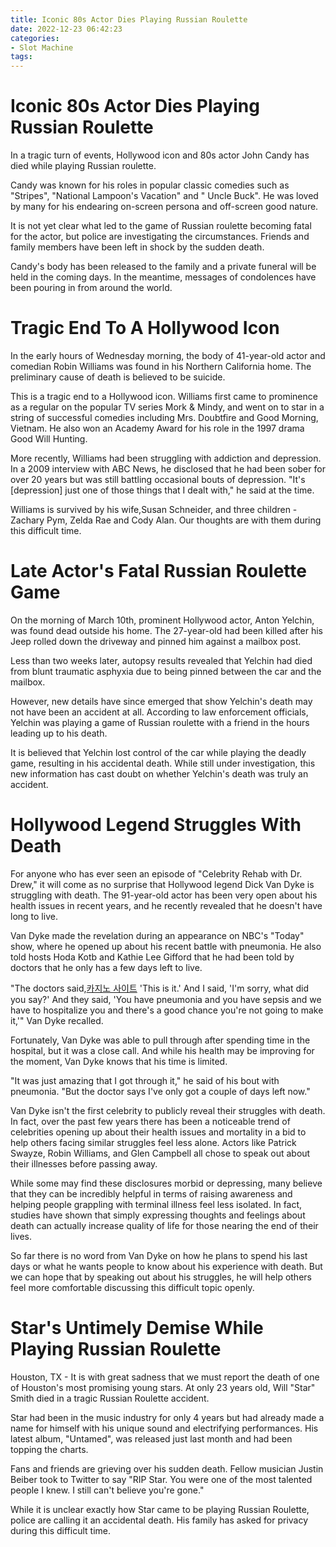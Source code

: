 ```yaml
---
title: Iconic 80s Actor Dies Playing Russian Roulette 
date: 2022-12-23 06:42:23
categories:
- Slot Machine
tags:
---
```



#  Iconic 80s Actor Dies Playing Russian Roulette 

In a tragic turn of events, Hollywood icon and 80s actor John Candy has died while playing Russian roulette.

Candy was known for his roles in popular classic comedies such as "Stripes", "National Lampoon's Vacation" and " Uncle Buck". He was loved by many for his endearing on-screen persona and off-screen good nature.

It is not yet clear what led to the game of Russian roulette becoming fatal for the actor, but police are investigating the circumstances. Friends and family members have been left in shock by the sudden death.

Candy's body has been released to the family and a private funeral will be held in the coming days. In the meantime, messages of condolences have been pouring in from around the world.

#  Tragic End To A Hollywood Icon 

In the early hours of Wednesday morning, the body of 41-year-old actor and comedian Robin Williams was found in his Northern California home. The preliminary cause of death is believed to be suicide.

This is a tragic end to a Hollywood icon. Williams first came to prominence as a regular on the popular TV series Mork & Mindy, and went on to star in a string of successful comedies including Mrs. Doubtfire and Good Morning, Vietnam. He also won an Academy Award for his role in the 1997 drama Good Will Hunting.

More recently, Williams had been struggling with addiction and depression. In a 2009 interview with ABC News, he disclosed that he had been sober for over 20 years but was still battling occasional bouts of depression. "It's [depression] just one of those things that I dealt with," he said at the time.

Williams is survived by his wife,Susan Schneider, and three children - Zachary Pym, Zelda Rae and Cody Alan. Our thoughts are with them during this difficult time.

#  Late Actor's Fatal Russian Roulette Game 

On the morning of March 10th, prominent Hollywood actor, Anton Yelchin, was found dead outside his home. The 27-year-old had been killed after his Jeep rolled down the driveway and pinned him against a mailbox post.

Less than two weeks later, autopsy results revealed that Yelchin had died from blunt traumatic asphyxia due to being pinned between the car and the mailbox. 

However, new details have since emerged that show Yelchin's death may not have been an accident at all. According to law enforcement officials, Yelchin was playing a game of Russian roulette with a friend in the hours leading up to his death.

It is believed that Yelchin lost control of the car while playing the deadly game, resulting in his accidental death. While still under investigation, this new information has cast doubt on whether Yelchin's death was truly an accident.

#  Hollywood Legend Struggles With Death 

For anyone who has ever seen an episode of "Celebrity Rehab with Dr. Drew," it will come as no surprise that Hollywood legend Dick Van Dyke is struggling with death. The 91-year-old actor has been very open about his health issues in recent years, and he recently revealed that he doesn't have long to live.

Van Dyke made the revelation during an appearance on NBC's "Today" show, where he opened up about his recent battle with pneumonia. He also told hosts Hoda Kotb and Kathie Lee Gifford that he had been told by doctors that he only has a few days left to live.

"The doctors said,[카지노 사이트](https://choegocasino.com/) 'This is it.' And I said, 'I'm sorry, what did you say?' And they said, 'You have pneumonia and you have sepsis and we have to hospitalize you and there's a good chance you're not going to make it,'" Van Dyke recalled.

Fortunately, Van Dyke was able to pull through after spending time in the hospital, but it was a close call. And while his health may be improving for the moment, Van Dyke knows that his time is limited.

"It was just amazing that I got through it," he said of his bout with pneumonia. "But the doctor says I've only got a couple of days left now."

Van Dyke isn't the first celebrity to publicly reveal their struggles with death. In fact, over the past few years there has been a noticeable trend of celebrities opening up about their health issues and mortality in a bid to help others facing similar struggles feel less alone. Actors like Patrick Swayze, Robin Williams, and Glen Campbell all chose to speak out about their illnesses before passing away.

While some may find these disclosures morbid or depressing, many believe that they can be incredibly helpful in terms of raising awareness and helping people grappling with terminal illness feel less isolated. In fact, studies have shown that simply expressing thoughts and feelings about death can actually increase quality of life for those nearing the end of their lives.

So far there is no word from Van Dyke on how he plans to spend his last days or what he wants people to know about his experience with death. But we can hope that by speaking out about his struggles, he will help others feel more comfortable discussing this difficult topic openly.

#  Star's Untimely Demise While Playing Russian Roulette

Houston, TX - It is with great sadness that we must report the death of one of Houston's most promising young stars. At only 23 years old, Will "Star" Smith died in a tragic Russian Roulette accident.

Star had been in the music industry for only 4 years but had already made a name for himself with his unique sound and electrifying performances. His latest album, "Untamed", was released just last month and had been topping the charts.

Fans and friends are grieving over his sudden death. Fellow musician Justin Beiber took to Twitter to say "RIP Star. You were one of the most talented people I knew. I still can't believe you're gone."

While it is unclear exactly how Star came to be playing Russian Roulette, police are calling it an accidental death. His family has asked for privacy during this difficult time.